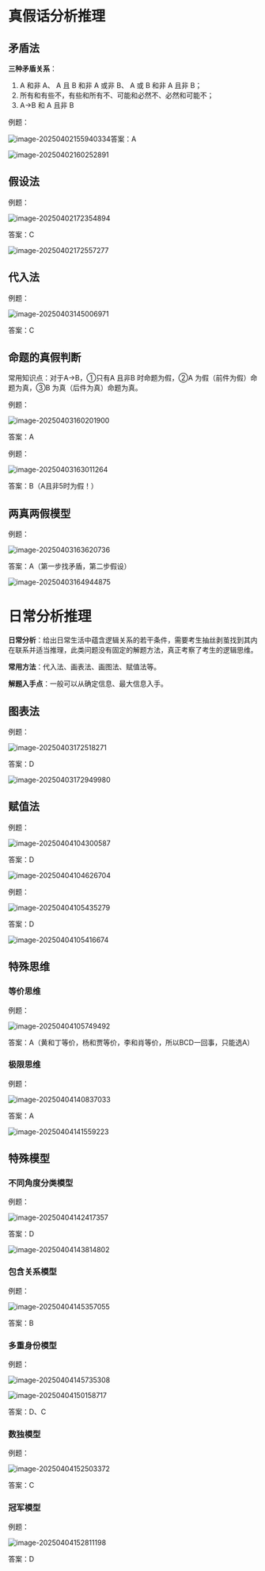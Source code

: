 # 真假话分析推理

## 矛盾法

**三种矛盾关系**：

1. A 和非 A、 A 且 B 和非 A 或非 B、 A 或 B 和非 A 且非 B；
2. 所有和有些不，有些和所有不、可能和必然不、必然和可能不；
3. A→B 和 A 且非 B  

例题：

![image-20250402155940334](https://imagere.oss-cn-beijing.aliyuncs.com/mxyimage-20250402155940334.png)答案：A

![image-20250402160252891](https://imagere.oss-cn-beijing.aliyuncs.com/mxyimage-20250402160252891.png)

## 假设法

例题：

![image-20250402172354894](https://imagere.oss-cn-beijing.aliyuncs.com/mxyimage-20250402172354894.png)

答案：C

![image-20250402172557277](https://imagere.oss-cn-beijing.aliyuncs.com/mxyimage-20250402172557277.png)

## 代入法

例题：

![image-20250403145006971](https://imagere.oss-cn-beijing.aliyuncs.com/mxyimage-20250403145006971.png)

答案：C

## 命题的真假判断

常用知识点：对于A→B，①只有A 且非B 时命题为假，②A 为假（前件为假）命题为真，③B 为真（后件为真）命题为真。

例题：

![image-20250403160201900](https://imagere.oss-cn-beijing.aliyuncs.com/mxyimage-20250403160201900.png)

答案：A

例题：

![image-20250403163011264](https://imagere.oss-cn-beijing.aliyuncs.com/mxyimage-20250403163011264.png)

答案：B（A且非5时为假！）

## 两真两假模型

例题：

![image-20250403163620736](https://imagere.oss-cn-beijing.aliyuncs.com/mxyimage-20250403163620736.png)

答案：A（第一步找矛盾，第二步假设）

![image-20250403164944875](https://imagere.oss-cn-beijing.aliyuncs.com/mxyimage-20250403164944875.png)

# 日常分析推理

**日常分析**：给出日常生活中蕴含逻辑关系的若干条件，需要考生抽丝剥茧找到其内在联系并适当推理，此类问题没有固定的解题方法，真正考察了考生的逻辑思维。

**常用方法**：代入法、画表法、画图法、赋值法等。

**解题入手点**：一般可以从确定信息、最大信息入手。

## 图表法

例题：

![image-20250403172518271](https://imagere.oss-cn-beijing.aliyuncs.com/mxyimage-20250403172518271.png)

答案：D

![image-20250403172949980](https://imagere.oss-cn-beijing.aliyuncs.com/mxyimage-20250403172949980.png)

## 赋值法

例题：

![image-20250404104300587](https://imagere.oss-cn-beijing.aliyuncs.com/mxyimage-20250404104300587.png)

答案：D

![image-20250404104626704](https://imagere.oss-cn-beijing.aliyuncs.com/mxyimage-20250404104626704.png)

例题：

![image-20250404105435279](https://imagere.oss-cn-beijing.aliyuncs.com/mxyimage-20250404105435279.png)

答案：D

![image-20250404105416674](https://imagere.oss-cn-beijing.aliyuncs.com/mxyimage-20250404105416674.png)

## 特殊思维

### 等价思维

例题：

![image-20250404105749492](https://imagere.oss-cn-beijing.aliyuncs.com/mxyimage-20250404105749492.png)

答案：A（黄和丁等价，杨和贾等价，李和肖等价，所以BCD一回事，只能选A）

### 极限思维

例题：

![image-20250404140837033](https://imagere.oss-cn-beijing.aliyuncs.com/mxyimage-20250404140837033.png)

答案：A

![image-20250404141559223](https://imagere.oss-cn-beijing.aliyuncs.com/mxyimage-20250404141559223.png)

## 特殊模型

### 不同角度分类模型

例题：

![image-20250404142417357](https://imagere.oss-cn-beijing.aliyuncs.com/mxyimage-20250404142417357.png)

答案：D

![image-20250404143814802](https://imagere.oss-cn-beijing.aliyuncs.com/mxyimage-20250404143814802.png)

### 包含关系模型

例题：

![image-20250404145357055](https://imagere.oss-cn-beijing.aliyuncs.com/mxyimage-20250404145357055.png)

答案：B

### 多重身份模型

例题：

![image-20250404145735308](https://imagere.oss-cn-beijing.aliyuncs.com/mxyimage-20250404145735308.png)

![image-20250404150158717](https://imagere.oss-cn-beijing.aliyuncs.com/mxyimage-20250404150158717.png)

答案：D、C

### 数独模型

例题：

![image-20250404152503372](https://imagere.oss-cn-beijing.aliyuncs.com/mxyimage-20250404152503372.png)

答案：C

### 冠军模型

例题：

![image-20250404152811198](https://imagere.oss-cn-beijing.aliyuncs.com/mxyimage-20250404152811198.png)

答案：D